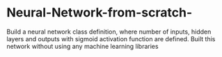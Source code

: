 # Neural-Network-from-scratch-
Build a neural network class definition, where number of inputs, hidden layers and outputs with sigmoid activation function are defined. Built this network without using any machine learning libraries

